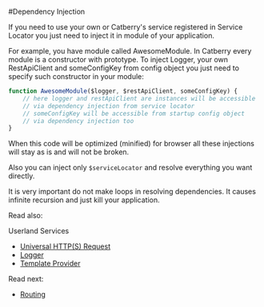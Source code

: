 #Dependency Injection

If you need to use your own or Catberry's service registered in Service Locator
you just need to inject it in module of your application.

For example, you have module called AwesomeModule. In Catberry every module is 
a constructor with prototype. To inject Logger, your own RestApiClient and 
someConfigKey from config object you just need to specify such constructor in 
your module:

```javascript
function AwesomeModule($logger, $restApiClient, someConfigKey) {
	// here logger and restApiClient are instances will be accessible
	// via dependency injection from service locator
	// someConfigKey will be accessible from startup config object
	// via dependency injection too
}
```

When this code will be optimized (minified) for browser all these injections
will stay as is and will not be broken.

Also you can inject only `$serviceLocator` and resolve everything you want
directly.

It is very important do not make loops in resolving dependencies. It causes
infinite recursion and just kill your application.

Read also:

Userland Services

* [Universal HTTP(S) Request](userland/universal-http-request.md)
* [Logger](userland/logger.md)
* [Template Provider](userland/template-provider.md)

Read next:

* [Routing](../routing/index.md)